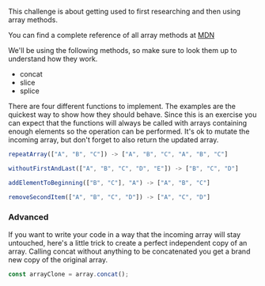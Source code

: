 This challenge is about getting used to first researching and then using array methods.

You can find a complete reference of all array methods at
[MDN](https://developer.mozilla.org/en-US/docs/Web/JavaScript/Reference/Global_Objects/Array)

We'll be using the following methods, so make sure to look them up to understand how they work.

- concat
- slice
- splice

There are four different functions to implement. The examples are the quickest way to show how they should behave.
Since this is an exercise you can expect that the functions will always be called with arrays containing enough elements so the operation can be performed.
It's ok to mutate the incoming array, but don't forget to also return the updated array.

```js
repeatArray(["A", "B", "C"]) -> ["A", "B", "C", "A", "B", "C"]

withoutFirstAndLast(["A", "B", "C", "D", "E"]) -> ["B", "C", "D"]

addElementToBeginning(["B", "C"], "A") -> ["A", "B", "C"]

removeSecondItem(["A", "B", "C", "D"]) -> ["A", "C", "D"]
```

### Advanced

If you want to write your code in a way that the incoming array will stay untouched, here's a little trick to create a perfect independent copy of an array. Calling concat without anything to be concatenated you get a brand new copy of the original array.

```js
const arrayClone = array.concat();
```
